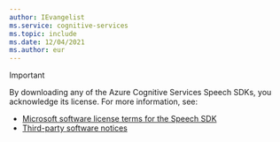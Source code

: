 ```yaml
---
author: IEvangelist
ms.service: cognitive-services
ms.topic: include
ms.date: 12/04/2021
ms.author: eur
---
```


> [!IMPORTANT]
> By downloading any of the Azure Cognitive Services Speech SDKs, you acknowledge its license. For more information, see:
> - <a href="https://aka.ms/csspeech/license201809" target="_blank">Microsoft software license terms for the Speech SDK <span class="docon docon-navigate-external x-hidden-focus"></span></a>
> - <a href="https://aka.ms/csspeech/carbontpn" target="_blank">Third-party software notices <span class="docon docon-navigate-external x-hidden-focus"></span></a>
